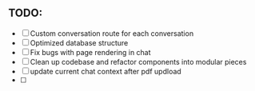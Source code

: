 
## TODO:
- [ ] Custom conversation route for each conversation
- [ ] Optimized database structure
- [ ] Fix bugs with page rendering in chat
- [ ] Clean up codebase and refactor components into modular pieces
- [ ] update current chat context after pdf updload
- [ ] 